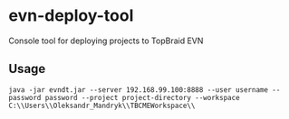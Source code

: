 # evn-deploy-tool
Console tool for deploying projects to TopBraid EVN

## Usage
```
java -jar evndt.jar --server 192.168.99.100:8888 --user username --password password --project project-directory --workspace C:\\Users\\Oleksandr_Mandryk\\TBCMEWorkspace\\
```